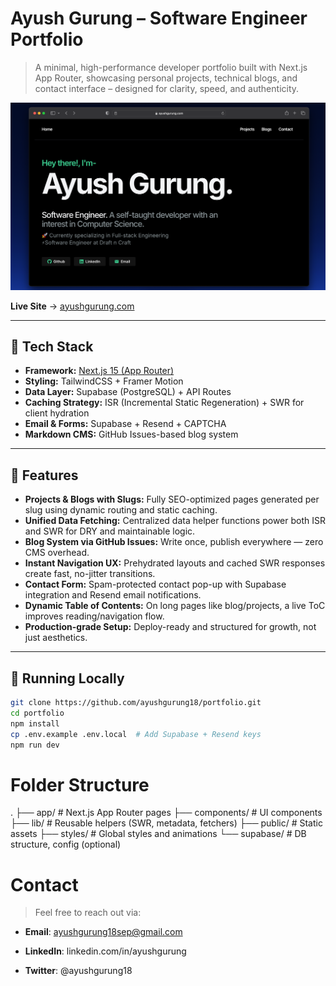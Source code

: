 # Ayush Gurung – Software Engineer Portfolio

> A minimal, high-performance developer portfolio built with Next.js App Router, showcasing personal projects, technical blogs, and contact interface – designed for clarity, speed, and authenticity.

![Homepage](./public/screenshots/homepage.png)


**Live Site** → [ayushgurung.com](https://ayushgurung.com)

---

## 🚀 Tech Stack

- **Framework:** [Next.js 15 (App Router)](https://nextjs.org/)
- **Styling:** TailwindCSS + Framer Motion
- **Data Layer:** Supabase (PostgreSQL) + API Routes
- **Caching Strategy:** ISR (Incremental Static Regeneration) + SWR for client hydration
- **Email & Forms:** Supabase + Resend + CAPTCHA
- **Markdown CMS:** GitHub Issues-based blog system

---

## 📁 Features

- **Projects & Blogs with Slugs:** Fully SEO-optimized pages generated per slug using dynamic routing and static caching.
- **Unified Data Fetching:** Centralized data helper functions power both ISR and SWR for DRY and maintainable logic.
- **Blog System via GitHub Issues:** Write once, publish everywhere — zero CMS overhead.
- **Instant Navigation UX:** Prehydrated layouts and cached SWR responses create fast, no-jitter transitions.
- **Contact Form:** Spam-protected contact pop-up with Supabase integration and Resend email notifications.
- **Dynamic Table of Contents:** On long pages like blog/projects, a live ToC improves reading/navigation flow.
- **Production-grade Setup:** Deploy-ready and structured for growth, not just aesthetics.

---

## 🧪 Running Locally

```bash
git clone https://github.com/ayushgurung18/portfolio.git
cd portfolio
npm install
cp .env.example .env.local  # Add Supabase + Resend keys
npm run dev
```

# Folder Structure
.
├── app/                # Next.js App Router pages
├── components/         # UI components
├── lib/                # Reusable helpers (SWR, metadata, fetchers)
├── public/             # Static assets
├── styles/             # Global styles and animations
└── supabase/           # DB structure, config (optional)


# Contact
> Feel free to reach out via:

- **Email**: ayushgurung18sep@gmail.com

- **LinkedIn**: linkedin.com/in/ayushgurung

- **Twitter**: @ayushgurung18